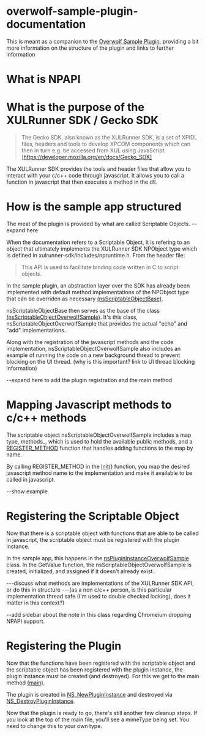 # overwolf-sample-plugin-documentation
This is meant as a companion to the [Overwolf Sample Plugin](https://github.com/overwolf/overwolf-sample-plugin), providing a bit more information on the structure of the plugin and links to further information

What is NPAPI
=============


What is the purpose of the XULRunner SDK / Gecko SDK
================================================
>The Gecko SDK, also known as the XULRunner SDK, is a set of XPIDL files, headers and tools to develop XPCOM components which can then in turn e.g. be accessed from XUL using JavaScript. [https://developer.mozilla.org/en/docs/Gecko_SDK]

The XULRunner SDK provides the tools and header files that allow you to interact with your c/c++ code through javascript. It allows you to call a function in javascript that then executes a method in the dll.

How is the sample app structured
================================
The meat of the plugin is provided by what are called Scriptable Objects. -- expand here

When the documentation refers to a Scriptable Object, it is refering to an object that ultimately implements the XULRunner SDK NPObject type which is defined in xulrunner-sdk/includes/npruntime.h. From the header file:
>This API is used to facilitate binding code written in C to script objects.

In the sample plugin, an abstraction layer over the SDK has already been implemented with default method implementations of the NPObject type that can be overriden as necessary [(nsScriptableObjectBase)](https://github.com/overwolf/overwolf-sample-plugin/blob/master/npOverwolfSamplePlugin/nsScriptableObjectBase.cpp).

nsScriptableObjectBase then serves as the base of the class [(nsScriptableObjectOverwolfSample)](https://github.com/overwolf/overwolf-sample-plugin/blob/master/npOverwolfSamplePlugin/nsPluginInstanceOverwolfSample.cpp). It's this class, nsScriptableObjectOverwolfSample that provides the actual "echo" and "add" implementations.

Along with the registration of the javascript methods and the code implementation, nsScriptableObjectOverwolfSample also includes an example of running the code on a new background thread to prevent blocking on the UI thread. (why is this important? link to UI thread blocking information)

--expand here to add the plugin registration and the main method

Mapping Javascript methods to c/c++ methods
===========================================
The scriptable object nsScriptableObjectOverwolfSample includes a map type, methods_, which is used to hold the available public methods, and a [REGISTER_METHOD](https://github.com/overwolf/overwolf-sample-plugin/blob/master/npOverwolfSamplePlugin/nsScriptableObjectOverwolfSample.cpp#L8) function that handles adding functions to the map by name.

By calling REGISTER_METHOD in the [Init()](https://github.com/overwolf/overwolf-sample-plugin/blob/master/npOverwolfSamplePlugin/nsScriptableObjectOverwolfSample.cpp#L28) function, you map the desired javascript method name to the implementation and make it available to be called in javascript.

--show example

Registering the Scriptable Object
=================================
Now that there is a scriptable object with functions that are able to be called in javascript, the scriptable object must be registered with the plugin instance.

In the sample app, this happens in the [nsPluginInstanceOverwolfSample](https://github.com/overwolf/overwolf-sample-plugin/blob/master/npOverwolfSamplePlugin/nsPluginInstanceOverwolfSample.cpp) class. In the GetValue function, the nsScriptableObjectOverwolfSample is created, initialized, and assigned if it doesn't already exist. 

---discuss what methods are implementations of the XULRunner SDK API, or do this in structure
---(as a non c/c++ person, is this particular implementation thread safe (I'm used to double checked locking), does it matter in this context?)

--add sidebar about the note in this class regarding Chromeium dropping NPAPI support.

Registering the Plugin
======================
Now that the functions have been registered with the scriptable object and the scriptable object has been registered with the plugin instance, the plugin instance must be created (and destroyed). For this we get to the main method [(main)](https://github.com/overwolf/overwolf-sample-plugin/blob/master/npOverwolfSamplePlugin/main.cpp).

The plugin is created in [NS_NewPluginInstance](https://github.com/overwolf/overwolf-sample-plugin/blob/master/npOverwolfSamplePlugin/main.cpp#L79) and destroyed via [NS_DestroyPluginInstance](https://github.com/overwolf/overwolf-sample-plugin/blob/master/npOverwolfSamplePlugin/main.cpp#L92).

Now that the plugin is ready to go, there's still another few cleanup steps. If you look at the top of the main file, you'll see a mimeType being set. You need to change this to your own type.

